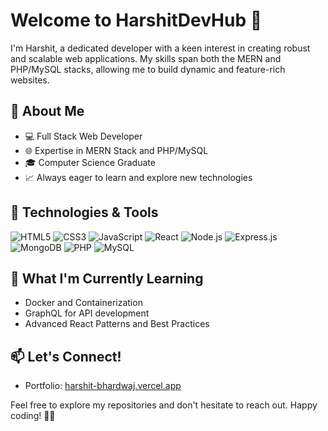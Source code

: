 # Welcome to HarshitDevHub 👋

I'm Harshit, a dedicated developer with a keen interest in creating robust and scalable web applications. My skills span both the MERN and PHP/MySQL stacks, allowing me to build dynamic and feature-rich websites.

## 🚀 About Me
- 💻 Full Stack Web Developer
- 🌐 Expertise in MERN Stack and PHP/MySQL
- 🎓 Computer Science Graduate
- 📈 Always eager to learn and explore new technologies

## 🔧 Technologies & Tools
![HTML5](https://img.shields.io/badge/HTML5-E34F26?style=for-the-badge&logo=html5&logoColor=white)
![CSS3](https://img.shields.io/badge/CSS3-264DE4?style=for-the-badge&logo=css3&logoColor=white)
![JavaScript](https://img.shields.io/badge/JavaScript-F7DF1E?style=for-the-badge&logo=javascript&logoColor=black)
![React](https://img.shields.io/badge/React-61DAFB?style=for-the-badge&logo=react&logoColor=black)
![Node.js](https://img.shields.io/badge/Node.js-339933?style=for-the-badge&logo=node.js&logoColor=white)
![Express.js](https://img.shields.io/badge/Express.js-000000?style=for-the-badge&logo=express&logoColor=white)
![MongoDB](https://img.shields.io/badge/MongoDB-47A248?style=for-the-badge&logo=mongodb&logoColor=white)
![PHP](https://img.shields.io/badge/PHP-777BB4?style=for-the-badge&logo=php&logoColor=white)
![MySQL](https://img.shields.io/badge/MySQL-4479A1?style=for-the-badge&logo=mysql&logoColor=white)

## 🌱 What I'm Currently Learning

- Docker and Containerization
- GraphQL for API development
- Advanced React Patterns and Best Practices

## 📫 Let's Connect!

- Portfolio: [harshit-bhardwaj.vercel.app](https://harshit-bhardwaj.vercel.app)

Feel free to explore my repositories and don't hesitate to reach out. Happy coding! 🚀✨
